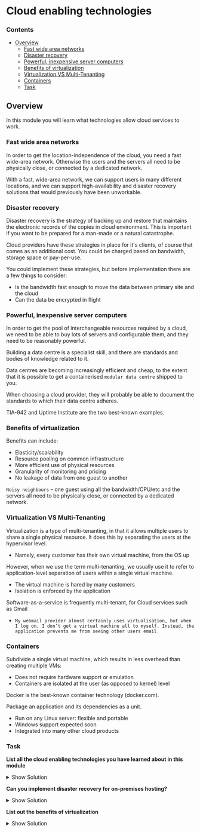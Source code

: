 # Cloud enabling technologies

<!--TOC_START-->
### Contents
- [Overview](#overview)
	- [Fast wide area networks](#fast-wide-area-networks)
	- [Disaster recovery](#disaster-recovery)
	- [Powerful, inexpensive server computers](#powerful-inexpensive-server-computers)
	- [Benefits of virtualization](#benefits-of-virtualization)
	- [Virtualization VS Multi-Tenanting](#virtualization-vs-multitenanting)
	- [Containers](#containers)
	- [Task](#task)

<!--TOC_END-->
## Overview
In this module you will learn what technologies allow cloud services to work.

### Fast wide area networks

In order to get the location-independence of the cloud, you need a fast wide-area network. Otherwise the users and the 
servers all need to be physically close, or connected by a dedicated network.

With a fast, wide-area network, we can support users in many different locations, and we can support high-availability 
and disaster recovery solutions that would previously have been unworkable.

### Disaster recovery

Disaster recovery is the strategy of backing up and restore that maintains the electronic records of the copies in 
cloud environment. This is important if you want to be prepared for a man-made or a natural catastrophe.

Cloud providers have these strategies in place for it's clients, of course that comes as an additional cost. You could 
be charged based on bandwidth, storage space or pay-per-use.

You could implement these strategies, but before implementation there are a few things to consider:
* Is the bandwidth fast enough to move the data between primary site and the cloud
* Can the data be encrypted in flight

### Powerful, inexpensive server computers

In order to get the pool of interchangeable resources required by a cloud, we need to be able to buy lots of servers 
and configurable them, and they need to be reasonably powerful.

Building a data centre is a specialist skill, and there are standards and bodies of knowledge related to it.

Data centres are becoming increasingly efficient and cheap, to the extent that it is possible to get a containerised 
`modular data centre` shipped to you.

When choosing a cloud provider, they will probably be able to document the standards
to which their data centre adheres.

TIA-942 and Uptime Institute are the two best-known examples.

### Benefits of virtualization

Benefits can include:
* Elasticity/scalability
* Resource pooling on common infrastructure
* More efficient use of physical resources
* Granularity of monitoring and pricing
* No leakage of data from one guest to another

`Noisy neighbours` – one guest using all the bandwidth/CPU/etc and the servers all need to be physically close, or 
connected by a dedicated network.

### Virtualization VS Multi-Tenanting

Virtualization is a type of multi-tenanting, in that it allows multiple users to share a single physical resource. It 
does this by separating the users at the hypervisor level.
* Namely, every customer has their own virtual machine, from the OS up

However, when we use the term multi-tenanting, we usually use it to refer to application-level separation of users 
within a single virtual machine.
* The virtual machine is hared by many customers
* Isolation is enforced by the application

Software-as-a-service is frequently multi-tenant, for Cloud services such as Gmail
* `My webmail provider almost certainly uses virtualisation, but when I log on, I
  don’t get a virtual machine all to myself. Instead, the application prevents me
  from seeing other users email`
  
### Containers

Subdivide a single virtual machine, which results in less overhead than creating multiple VMs:
* Does not require hardware support or emulation
* Containers are isolated at the user (as opposed to kernel) level

Docker is the best-known container technology (docker.com).

Package an application and its dependencies as a unit.
* Run on any Linux server: flexible and portable
* Windows support expected soon
* Integrated into many other cloud products

### Task

**List all the cloud enabling technologies you have learned about in this module**
<details>
<summary>Show Solution</summary>
* Fast wide area networks
* Disaster recovery
* Powerful, inexpensive server computers
* Benefits of virtualization
* Virtualization VS Multi-Tenanting
* Containers
</details>

**Can you implement disaster recovery for on-premises hosting?**
<details>
<summary>Show Solution</summary>
Yes, with appropriate configuration. Additionally security, and infrastructure has to support it.
</details>

**List out the benefits of virtualization**
<details>
<summary>Show Solution</summary>
* Elasticity/scalability
* Resource pooling on common infrastructure
* More efficient use of physical resources
* Granularity of monitoring and pricing
* No leakage of data from one guest to another
</details>
